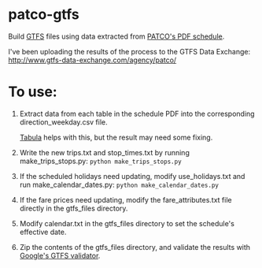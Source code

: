 patco-gtfs
==========

Build [GTFS](https://developers.google.com/transit/gtfs/) files using data extracted from [PATCO's PDF schedule](http://www.ridepatco.org/schedules/schedules.asp).

I've been uploading the results of the process to the GTFS Data Exchange:
<http://www.gtfs-data-exchange.com/agency/patco/>

To use:
=======
1. Extract data from each table in the schedule PDF into the corresponding direction\_weekday.csv file.

    [Tabula](https://github.com/jazzido/tabula) helps with this, but the result may need some fixing.
    
2. Write the new trips.txt and stop\_times.txt by running make\_trips\_stops.py:
        `python make_trips_stops.py`
        
3. If the scheduled holidays need updating, modify use\_holidays.txt and run make\_calendar\_dates.py:
        `python make_calendar_dates.py`
        
4. If the fare prices need updating, modify the fare\_attributes.txt file directly in the gtfs\_files directory.

5. Modify calendar.txt in the gtfs\_files directory to set the schedule's effective date.

6. Zip the contents of the gtfs\_files directory, and validate the results with [Google's GTFS validator](https://code.google.com/p/googletransitdatafeed/wiki/FeedValidator).
